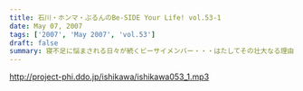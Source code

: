 ```yaml
---
title: 石川・ホンマ・ぶるんのBe-SIDE Your Life! vol.53-1
date: May 07, 2007
tags: ['2007', 'May 2007', 'vol.53']
draft: false
summary: 寝不足に悩まされる日々が続くビーサイメンバー・・・はたしてその壮大なる理由とは！？そして、GW明け一発目に放たれるGWドタバタ事件簿とは！？・・・期待御無用ですけど、どうにかどうぞ！NAMAE
---
```


http://project-phi.ddo.jp/ishikawa/ishikawa053_1.mp3
